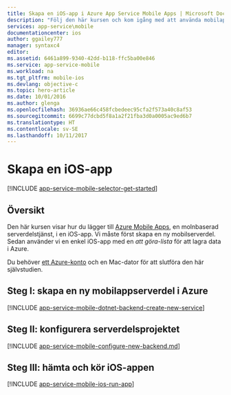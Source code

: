 ```yaml
---
title: Skapa en iOS-app i Azure App Service Mobile Apps | Microsoft Docs
description: "Följ den här kursen och kom igång med att använda mobilappserverdelar i Azure för iOS-utveckling i Objective-C eller Swift"
services: app-service\mobile
documentationcenter: ios
author: ggailey777
manager: syntaxc4
editor: 
ms.assetid: 6461a899-9340-42dd-b118-ffc5ba00e846
ms.service: app-service-mobile
ms.workload: na
ms.tgt_pltfrm: mobile-ios
ms.devlang: objective-c
ms.topic: hero-article
ms.date: 10/01/2016
ms.author: glenga
ms.openlocfilehash: 36936ae66c458fcbedeec95cfa2f573a40c8af53
ms.sourcegitcommit: 6699c77dcbd5f8a1a2f21fba3d0a0005ac9ed6b7
ms.translationtype: HT
ms.contentlocale: sv-SE
ms.lasthandoff: 10/11/2017
---
```

# <a name="create-an-ios-app"></a>Skapa en iOS-app
[!INCLUDE [app-service-mobile-selector-get-started](../../includes/app-service-mobile-selector-get-started.md)]

## <a name="overview"></a>Översikt
Den här kursen visar hur du lägger till [Azure Mobile Apps](app-service-mobile-value-prop.md), en molnbaserad serverdelstjänst, i en iOS-app. Vi måste först skapa en ny mobilserverdel. Sedan använder vi en enkel  iOS-app med en *att göra-lista* för att lagra data i Azure.

Du behöver [ett Azure-konto](https://azure.microsoft.com/pricing/free-trial/) och en Mac-dator för att slutföra den här självstudien.

## <a name="step-i-create-a-new-azure-mobile-app-backend"></a>Steg I: skapa en ny mobilappserverdel i Azure
[!INCLUDE [app-service-mobile-dotnet-backend-create-new-service](../../includes/app-service-mobile-dotnet-backend-create-new-service.md)]

## <a name="step-ii-configure-the-backend-project"></a>Steg II: konfigurera serverdelsprojektet
[!INCLUDE [app-service-mobile-configure-new-backend.md](../../includes/app-service-mobile-configure-new-backend.md)]

## <a name="step-iii-download-and-run-the-ios-app"></a>Steg III: hämta och kör iOS-appen
[!INCLUDE [app-service-mobile-ios-run-app](../../includes/app-service-mobile-ios-run-app.md)]

<!-- URLs -->
[Azure portal]: https://portal.azure.com/
[Xcode]: https://go.microsoft.com/fwLink/p/?LinkID=266532
[Visual Studio Community 2013]: https://go.microsoft.com/fwLink/p/?LinkID=534203
